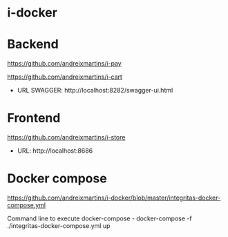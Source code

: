 # i-docker

# Backend
https://github.com/andreixmartins/i-pay

https://github.com/andreixmartins/i-cart

- URL SWAGGER: http://localhost:8282/swagger-ui.html

# Frontend
https://github.com/andreixmartins/i-store

- URL: http://localhost:8686

# Docker compose
https://github.com/andreixmartins/i-docker/blob/master/integritas-docker-compose.yml

Command line to execute docker-compose 
    - docker-compose -f ./integritas-docker-compose.yml up



